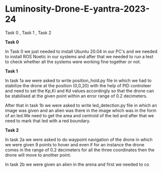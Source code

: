 # Luminosity-Drone-E-yantra-2023-24
Task 0 , Task 1 , Task 2

**Task 0**

In Task 0 we just needed to install Ubuntu 20.04 in our PC's and we needed to install ROS Noetic in our systems and after that we needed to run a test to check whether all the systems were working fine together or not.

**Task 1**

In task 1a we were asked to write position_hold.py file in which we had to stabilize the drone at the position (0,0,20) with the help of PID controleer and need to set the Kp,Ki and Kd values accordingly so that the drone can be stabilised at the given point within an error range of 0.2 decimeters.

After that in task 1b we were asked to write led_detection.py file in which an image was given and an alien was there in the image which was in the form of an led.We need to get the area and centroid of the led and after that we need to mark that led with a red boundary.

**Task 2**

In task 2a we were asked to do waypoint navigation of the drone in which we were given 9 points to hover and even if for an instance the drone comes in the range of 0.2 decimeters for all the three coordinates then the drone will move to another point.

In task 2b we were given an alien in the arena and first we needed to co
